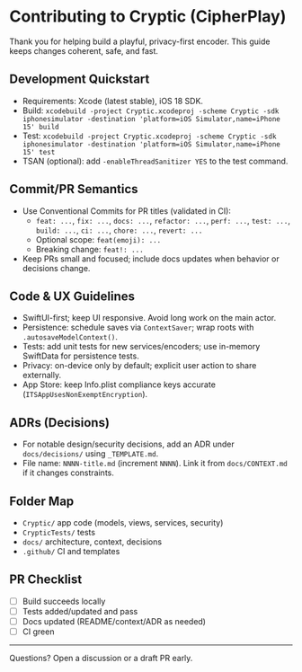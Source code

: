 # Contributing to Cryptic (CipherPlay)

Thank you for helping build a playful, privacy-first encoder. This guide keeps changes coherent, safe, and fast.

## Development Quickstart
- Requirements: Xcode (latest stable), iOS 18 SDK.
- Build: `xcodebuild -project Cryptic.xcodeproj -scheme Cryptic -sdk iphonesimulator -destination 'platform=iOS Simulator,name=iPhone 15' build`
- Test: `xcodebuild -project Cryptic.xcodeproj -scheme Cryptic -sdk iphonesimulator -destination 'platform=iOS Simulator,name=iPhone 15' test`
- TSAN (optional): add `-enableThreadSanitizer YES` to the test command.

## Commit/PR Semantics
- Use Conventional Commits for PR titles (validated in CI):
  - `feat: ...`, `fix: ...`, `docs: ...`, `refactor: ...`, `perf: ...`, `test: ...`, `build: ...`, `ci: ...`, `chore: ...`, `revert: ...`
  - Optional scope: `feat(emoji): ...`
  - Breaking change: `feat!: ...`
- Keep PRs small and focused; include docs updates when behavior or decisions change.

## Code & UX Guidelines
- SwiftUI-first; keep UI responsive. Avoid long work on the main actor.
- Persistence: schedule saves via `ContextSaver`; wrap roots with `.autosaveModelContext()`.
- Tests: add unit tests for new services/encoders; use in-memory SwiftData for persistence tests.
- Privacy: on-device only by default; explicit user action to share externally.
- App Store: keep Info.plist compliance keys accurate (`ITSAppUsesNonExemptEncryption`).

## ADRs (Decisions)
- For notable design/security decisions, add an ADR under `docs/decisions/` using `_TEMPLATE.md`.
- File name: `NNNN-title.md` (increment `NNNN`). Link it from `docs/CONTEXT.md` if it changes constraints.

## Folder Map
- `Cryptic/` app code (models, views, services, security)
- `CrypticTests/` tests
- `docs/` architecture, context, decisions
- `.github/` CI and templates

## PR Checklist
- [ ] Build succeeds locally
- [ ] Tests added/updated and pass
- [ ] Docs updated (README/context/ADR as needed)
- [ ] CI green

---
Questions? Open a discussion or a draft PR early.

